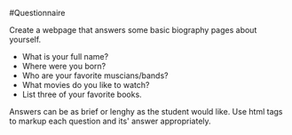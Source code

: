 #Questionnaire

Create a webpage that answers some basic biography pages about yourself.

- What is your full name?
- Where were you born?
- Who are your favorite muscians/bands?
- What movies do you like to watch?
- List three of your favorite books.

Answers can be as brief or lenghy as the student would like.
Use html tags to markup each question and its' answer appropriately.